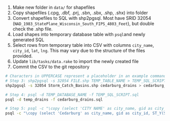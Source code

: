1. Make new folder in `data/` for shapefiles
2. Copy shapefiles (.cpg, .dbf, .prj, .sbn, .sbx, .shp, .shx) into folder
3. Convert shapefiles to SQL with shp2pgsql. Most have SRID 32054 (`NAD_1983_StatePlane_Wisconsin_South_FIPS_4803_Feet`), but double check the .shp file.
4. Load shapes into temporary database table with `psql`and newly generated SQL
5. Select rows from temporary table into CSV with columns `city_name`, `city_id`, `lat`, `lng`. This may vary due to the structure of the files provided.
6. Update `lib/tasks/data.rake` to import the newly created file
7. Commit the CSV to the git repository

```sh
# Characters in UPPERCASE represent a placeholder in an example command
# Step 3: shp2pgsql -s 32054 FILE.shp TEMP_TABLE_NAME > TEMP_SQL_SCRIPT.sql
shp2pgsql -s 32054 Storm_Catch_Basins.shp cedarburg_drains > cedarburg_drains.sql

# Step 4: psql -d TEMP_DATABASE_NAME -f TEMP_SQL_SCRIPT.sql
psql -d temp_drains -f cedarburg_drains.sql

# Step 5: psql -c "\copy (select 'CITY NAME' as city_name, gid as city_id, ST_Y(ST_Transform(geom, 4326)) as lat, ST_X(ST_Transform(geom, 4326)) as lng from TEMP_TABLE_NAME) TO ./CSV_EXPORT.csv CSV HEADER;" -d TEMP_DATABASE_NAME
psql -c "\copy (select 'Cedarburg' as city_name, gid as city_id, ST_Y(ST_Transform(geom, 4326)) as lat, ST_X(ST_Transform(geom, 4326)) as lng from cedarburg_drains) TO ./data/cedarburg_drains.csv CSV HEADER;" -d temp_drains
```
